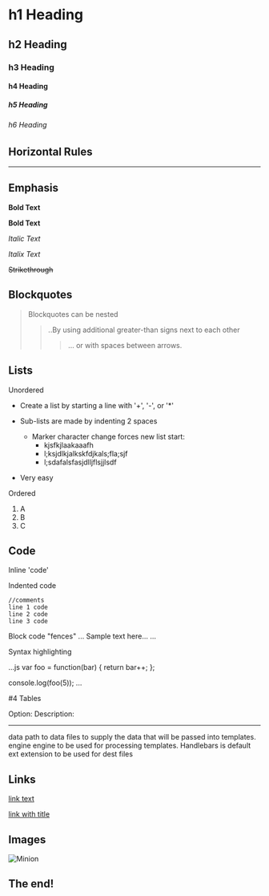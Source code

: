 # h1 Heading
## h2 Heading
### h3 Heading
#### h4 Heading
##### h5 Heading
###### h6 Heading

## Horizontal Rules

________

## Emphasis

**Bold Text**

__Bold Text__

*Italic Text*

_Italix Text_

~~Strikethrough~~

## Blockquotes

>Blockquotes can be nested
>>..By using additional greater-than signs next to each other
> > > ... or with spaces between arrows.

## Lists
Unordered

+ Create a list by starting a line with '+', '-', or '*'
+ Sub-lists are made by indenting 2 spaces
    - Marker character change forces new list start:
        * kjsfkjlaakaaafh
        + l;ksjdlkjalkskfdjkals;fla;sjf
        - l;sdafalsfasjdlljflsjjlsdf

+ Very easy

Ordered

1. A
2. B
3. C


## Code

Inline 'code'

Indented code

    //comments
    line 1 code
    line 2 code
    line 3 code

Block code "fences"
...
Sample text here...
...

Syntax highlighting

...js
var foo = function(bar) {
  return bar++;
 };
 
 console.log(foo(5));
 ...
 
 #4 Tables
 
 Option:    Description:
 _______________________
 data       path to data files to supply the data that will be passed into templates.
 engine     engine to be used for processing templates. Handlebars is default
 ext        extension to be used for dest files
 
 ## Links
 
 [link text](http://dev.nodeca.com)
 
 [link with title](http://dev.nodeca.com "title text")
 
 ## Images
 
 ![Minion](https://octodex/github.com/images/minion.png)
 
 ## The end!

        
